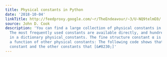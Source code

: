 ```yaml
---
title: Physical constants in Python
date: '2018-10-04'
linkTitle: http://feedproxy.google.com/~r/TheEndeavour/~3/U-NQ9telmE0/
source: John D. Cook
description: 'You can find a large collection of physical constants in scipy.constants.
  The most frequently used constants are available directly, and hundreds more are
  in a dictionary physical_constants. The fine structure constant α is defined as
  a function of other physical constants: The following code shows that the fine structure
  constant and the other constants that [&#8230;]'
---
```

